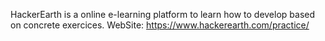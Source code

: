 HackerEarth is a online e-learning platform to learn how to develop based on concrete exercices.
WebSite: https://www.hackerearth.com/practice/

